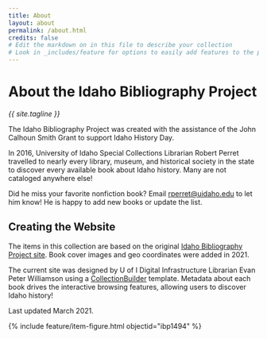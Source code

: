 ```yaml
---
title: About
layout: about
permalink: /about.html
credits: false
# Edit the markdown on in this file to describe your collection
# Look in _includes/feature for options to easily add features to the page
---
```


# About the Idaho Bibliography Project

<p class="text-center h3 mb-3"><em>{{ site.tagline }}</em></p>

The Idaho Bibliography Project was created with the assistance of the John Calhoun Smith Grant to support Idaho History Day. 

In 2016, University of Idaho Special Collections Librarian Robert Perret travelled to nearly every library, museum, and historical society in the state to discover every available book about Idaho history. 
Many are not cataloged anywhere else! 

Did he miss your favorite nonfiction book? 
Email <rperret@uidaho.edu> to let him know! 
He is happy to add new books or update the list.

## Creating the Website

The items in this collection are based on the original [Idaho Bibliography Project site](https://www.lib.uidaho.edu/idahobibliography/legacy/).
Book cover images and geo coordinates were added in 2021.

The current site was designed by U of I Digital Infrastructure Librarian Evan Peter Williamson using a [CollectionBuilder](https://collectionbuilder.github.io/) template.
Metadata about each book drives the interactive browsing features, allowing users to discover Idaho history!

Last updated March 2021.

{% include feature/item-figure.html objectid="ibp1494" %}
